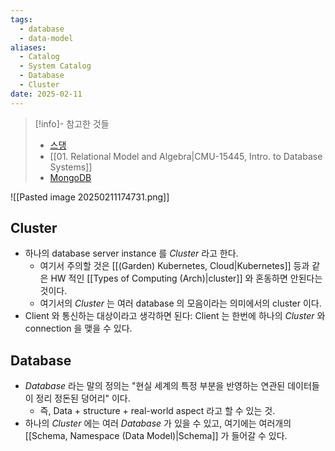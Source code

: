 ```yaml
---
tags:
  - database
  - data-model
aliases:
  - Catalog
  - System Catalog
  - Database
  - Cluster
date: 2025-02-11
---
```

> [!info]- 참고한 것들
> - [스댕](https://stackoverflow.com/a/17943883)
> - [[01. Relational Model and Algebra|CMU-15445, Intro. to Database Systems]]
> - [MongoDB](https://www.mongodb.com/resources/basics/databases/data-lake-vs-data-warehouse-vs-database)

![[Pasted image 20250211174731.png]]

## Cluster

- 하나의 database server instance 를 *Cluster* 라고 한다.
	- 여기서 주의할 것은 [[(Garden) Kubernetes, Cloud|Kubernetes]] 등과 같은 HW 적인 [[Types of Computing (Arch)|cluster]] 와 혼동하면 안된다는 것이다.
	- 여기서의 *Cluster* 는 여러 database 의 모음이라는 의미에서의 cluster 이다.
- Client 와 통신하는 대상이라고 생각하면 된다: Client 는 한번에 하나의 *Cluster* 와 connection 을 맺을 수 있다.

## Database

- *Database* 라는 말의 정의는 "현실 세계의 특정 부분을 반영하는 연관된 데이터들이 정리 정돈된 덩어리" 이다.
	- 즉, Data + structure + real-world aspect 라고 할 수 있는 것.
- 하나의 *Cluster* 에는 여러 *Database* 가 있을 수 있고, 여기에는 여러개의 [[Schema, Namespace (Data Model)|Schema]] 가 들어갈 수 있다.